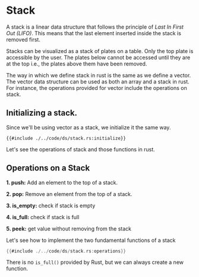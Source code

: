 # Stack
A stack is a linear data structure that follows the principle of *Last In First Out (LIFO)*. This means that the last element inserted inside the stack is removed first.

Stacks can be visualized as a stack of plates on a table. Only the top plate is accessible by the user. The plates below cannot be accessed until they are at the top i.e., the plates above them have been removed.

The way in which we define stack in rust is the same as we define a vector. The vector data structure can be used as both an array and a stack in rust. For instance, the operations provided for vector include the operations on stack. 

## Initializing a stack.
Since we'll be using vector as a stack, we initialize it the same way.
```rust,no_run
{{#include ./../code/ds/stack.rs:initialize}}
```

Let's see the operations of stack and those functions in rust. 

## Operations on a Stack
**1. push:** Add an element to the top of a stack.

**2. pop:** Remove an element from the top of a stack.

**3. is_empty:** check if stack is empty

**4. is_full:** check if stack is full

**5. peek:** get value without removing from the stack

Let's see how to implement the two fundamental functions of a stack

```rust
{{#include ./../code/ds/stack.rs:operations}}
```

There is no `is_full()` provided by Rust, but we can always create a new function.
